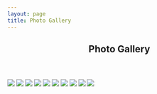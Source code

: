 ```yaml
---
layout: page
title: Photo Gallery
---
```

<section id="one">
	<div class="inner">
		<header class="major">
			<h1>Photo Gallery</h1>
		</header>
    
<img src="photos/alaska1.jpg" />

<img src="photos/alska02.jpg" />

<img src="photos/mendota02.jpg" />

<img src="photos/mendota01.jpg" />

<img src="photos/yellow01.jpg" />

<img src="photos/travel01.jpg" />

<img src="photos/travel02.jpg" />

<img src="photos/moon01.jpg" />

<img src="photos/sea02.jpg" />

<img src="photos/seattle01.jpg" />
